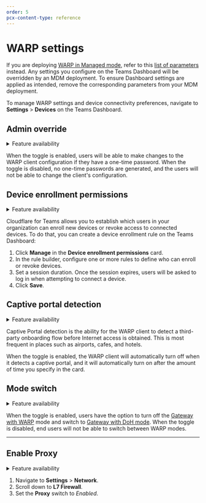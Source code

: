 ```yaml
---
order: 5
pcx-content-type: reference
---
```


# WARP settings

<Aside type="note">

If you are deploying [WARP in Managed mode](/connections/connect-devices/warp/deployment/mdm-deployment), refer to this [list of parameters](/connections/connect-devices/warp/deployment/mdm-deployment/parameters) instead. Any settings you configure on the Teams Dashboard will be overridden by an MDM deployment. To ensure Dashboard settings are applied as intended, remove the corresponding parameters from your MDM deployment.

</Aside>

To manage WARP settings and device connectivity preferences, navigate to **Settings** > **Devices** on the Teams Dashboard.

## Admin override

<details>
<summary>Feature availability</summary>
<div>

| Operating Systems | [WARP mode required](/connections/connect-devices/warp#warp-client-modes) | [Teams plans](https://www.cloudflare.com/teams-pricing/) |
| ----------------- | --------- | ---- |
| macOS, Windows, Linux | WARP with Gateway | All plans | 

</div>
</details>

When the toggle is enabled, users will be able to make changes to the WARP client configuration if they have a one-time password. When the toggle is disabled, no one-time passwords are generated, and the users will not be able to change the client's configuration.

## Device enrollment permissions

<details>
<summary>Feature availability</summary>
<div>

| Operating Systems | [WARP mode required](/connections/connect-devices/warp#warp-client-modes) | [Teams plans](https://www.cloudflare.com/teams-pricing/) |
| ----------------- | --------- | ---- |
| All systems | WARP with Gateway | All plans | 

</div>
</details>

Cloudflare for Teams allows you to establish which users in your organization can enroll new devices or revoke access to connected devices. To do that, you can create a device enrollment rule on the Teams Dashboard:

1. Click **Manage** in the **Device enrollment permissions** card.
1. In the rule builder, configure one or more rules to define who can enroll or revoke devices.
1. Set a session duration. Once the session expires, users will be asked to log in when attempting to connect a device. 
1. Click **Save**.

## Captive portal detection

<details>
<summary>Feature availability</summary>
<div>

| Operating Systems | [WARP mode required](/connections/connect-devices/warp#warp-client-modes) | [Teams plans](https://www.cloudflare.com/teams-pricing/) |
| ----------------- | --------- | ---- |
| macOS, Windows | WARP with Gateway | All plans | 

</div>
</details>

Captive Portal detection is the ability for the WARP client to detect a third-party onboarding flow before Internet access is obtained. This is most frequent in places such as airports, cafes, and hotels. 

When the toggle is enabled, the WARP client will automatically turn off when it detects a captive portal, and it will automatically turn on after the amount of time you specify in the card.

## Mode switch

<details>
<summary>Feature availability</summary>
<div>

| Operating Systems | [WARP mode required](/connections/connect-devices/warp#warp-client-modes) | [Teams plans](https://www.cloudflare.com/teams-pricing/) |
| ----------------- | --------- | ---- |
| macOS, Windows, Linux | WARP with Gateway | All plans | 

</div>
</details>

When the toggle is enabled, users have the option to turn off the [Gateway with WARP](/connections/connect-devices/warp#gateway-with-warp-default) mode and switch to [Gateway with DoH mode](/connections/connect-devices/warp#gateway-with-doh). When the toggle is disabled, end users will not be able to switch between WARP modes.

---

## Enable Proxy

<details>
<summary>Feature availability</summary>
<div>

| Operating Systems | [WARP mode required](/connections/connect-devices/warp#warp-client-modes) | [Teams plans](https://www.cloudflare.com/teams-pricing/) |
| ----------------- | --------- | ---- |
| macOS, Windows, Linux | WARP with Gateway | All plans | 

</div>
</details>

1. Navigate to **Settings** > **Network**.
1. Scroll down to **L7 Firewall**.
1. Set the **Proxy** switch to *Enabled*.
